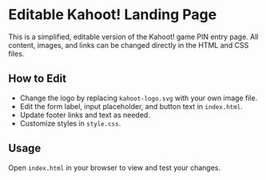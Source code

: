 # Editable Kahoot! Landing Page

This is a simplified, editable version of the Kahoot! game PIN entry page. All content, images, and links can be changed directly in the HTML and CSS files.

## How to Edit
- Change the logo by replacing `kahoot-logo.svg` with your own image file.
- Edit the form label, input placeholder, and button text in `index.html`.
- Update footer links and text as needed.
- Customize styles in `style.css`.

## Usage
Open `index.html` in your browser to view and test your changes.
